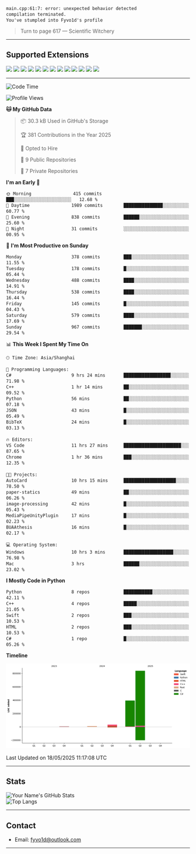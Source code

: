 ```
main.cpp:61:7: error: unexpected behavior detected
compilation terminated.
You've stumpled into Fyvo1d's profile
```

> Turn to page 617 — Scientific Witchery

---

## Supported Extensions

<p align="left">
  <img src="https://cdn.jsdelivr.net/gh/devicons/devicon/icons/cplusplus/cplusplus-original.svg" height="40" />
  <img src="https://cdn.jsdelivr.net/gh/devicons/devicon/icons/csharp/csharp-original.svg" height="40" />
  <img src="https://cdn.jsdelivr.net/gh/devicons/devicon/icons/python/python-original.svg" height="40" />
  <img src="https://cdn.jsdelivr.net/gh/devicons/devicon/icons/swift/swift-original.svg" height="40" />
  <img src="https://cdn.jsdelivr.net/gh/devicons/devicon/icons/git/git-original.svg" height="40" />
  <img src="https://cdn.jsdelivr.net/gh/devicons/devicon/icons/docker/docker-original.svg" height="40" />
  <img src="https://cdn.jsdelivr.net/gh/devicons/devicon/icons/vscode/vscode-original.svg" height="40" />
  <img src="https://www.vulkan.org/user/themes/vulkan/images/logo/vulkan-logo.svg" height="40" />
  <img src="https://cdn.jsdelivr.net/gh/devicons/devicon/icons/opengl/opengl-original.svg" height="40" />
  <img src="https://cdn.jsdelivr.net/gh/devicons/devicon/icons/pytorch/pytorch-original.svg" height="40" />
  <img src="https://cdn.jsdelivr.net/gh/devicons/devicon/icons/unity/unity-original.svg" height="40" />
  <img src="https://cdn.jsdelivr.net/gh/devicons/devicon/icons/unrealengine/unrealengine-original.svg" height="40" />
  <img src="https://cdn.jsdelivr.net/gh/devicons/devicon/icons/cmake/cmake-original.svg" height="40" />
</p>


---

<!--START_SECTION:waka-->
![Code Time](http://img.shields.io/badge/Code%20Time-142%20hrs%2013%20mins-blue)

![Profile Views](http://img.shields.io/badge/Profile%20Views-10-blue)

**🐱 My GitHub Data** 

> 📦 30.3 kB Used in GitHub's Storage 
 > 
> 🏆 381 Contributions in the Year 2025
 > 
> 💼 Opted to Hire
 > 
> 📜 9 Public Repositories 
 > 
> 🔑 7 Private Repositories 
 > 
**I'm an Early 🐤** 

```text
🌞 Morning                415 commits         ███░░░░░░░░░░░░░░░░░░░░░░   12.68 % 
🌆 Daytime                1989 commits        ███████████████░░░░░░░░░░   60.77 % 
🌃 Evening                838 commits         ██████░░░░░░░░░░░░░░░░░░░   25.60 % 
🌙 Night                  31 commits          ░░░░░░░░░░░░░░░░░░░░░░░░░   00.95 % 
```
📅 **I'm Most Productive on Sunday** 

```text
Monday                   378 commits         ███░░░░░░░░░░░░░░░░░░░░░░   11.55 % 
Tuesday                  178 commits         █░░░░░░░░░░░░░░░░░░░░░░░░   05.44 % 
Wednesday                488 commits         ████░░░░░░░░░░░░░░░░░░░░░   14.91 % 
Thursday                 538 commits         ████░░░░░░░░░░░░░░░░░░░░░   16.44 % 
Friday                   145 commits         █░░░░░░░░░░░░░░░░░░░░░░░░   04.43 % 
Saturday                 579 commits         ████░░░░░░░░░░░░░░░░░░░░░   17.69 % 
Sunday                   967 commits         ███████░░░░░░░░░░░░░░░░░░   29.54 % 
```


📊 **This Week I Spent My Time On** 

```text
🕑︎ Time Zone: Asia/Shanghai

💬 Programming Languages: 
C#                       9 hrs 24 mins       ██████████████████░░░░░░░   71.98 % 
C++                      1 hr 14 mins        ██░░░░░░░░░░░░░░░░░░░░░░░   09.52 % 
Python                   56 mins             ██░░░░░░░░░░░░░░░░░░░░░░░   07.18 % 
JSON                     43 mins             █░░░░░░░░░░░░░░░░░░░░░░░░   05.49 % 
BibTeX                   24 mins             █░░░░░░░░░░░░░░░░░░░░░░░░   03.13 % 

🔥 Editors: 
VS Code                  11 hrs 27 mins      ██████████████████████░░░   87.65 % 
Chrome                   1 hr 36 mins        ███░░░░░░░░░░░░░░░░░░░░░░   12.35 % 

🐱‍💻 Projects: 
AutoCard                 10 hrs 15 mins      ████████████████████░░░░░   78.50 % 
paper-statics            49 mins             ██░░░░░░░░░░░░░░░░░░░░░░░   06.26 % 
image-processing         42 mins             █░░░░░░░░░░░░░░░░░░░░░░░░   05.43 % 
MediaPipeUnityPlugin     17 mins             █░░░░░░░░░░░░░░░░░░░░░░░░   02.23 % 
BUAAthesis               16 mins             █░░░░░░░░░░░░░░░░░░░░░░░░   02.17 % 

💻 Operating System: 
Windows                  10 hrs 3 mins       ███████████████████░░░░░░   76.98 % 
Mac                      3 hrs               ██████░░░░░░░░░░░░░░░░░░░   23.02 % 
```

**I Mostly Code in Python** 

```text
Python                   8 repos             ███████████░░░░░░░░░░░░░░   42.11 % 
C++                      4 repos             █████░░░░░░░░░░░░░░░░░░░░   21.05 % 
Swift                    2 repos             ███░░░░░░░░░░░░░░░░░░░░░░   10.53 % 
HTML                     2 repos             ███░░░░░░░░░░░░░░░░░░░░░░   10.53 % 
C#                       1 repo              █░░░░░░░░░░░░░░░░░░░░░░░░   05.26 % 
```



**Timeline**

![Lines of Code chart](https://raw.githubusercontent.com/FyVoid/FyVoid/main/assets/bar_graph.png)


 Last Updated on 18/05/2025 11:17:08 UTC
<!--END_SECTION:waka-->

---

## Stats

![Your Name's GitHub Stats](https://github-readme-stats.vercel.app/api?username=fyvoid&show_icons=true&theme=tokyonight)  
![Top Langs](https://github-readme-stats.vercel.app/api/top-langs/?username=fyvoid&layout=compact&theme=tokyonight)

---

## Contact

- Email: [fyvo1d@outlook.com](fyvo1d@outlook.com)  

---
